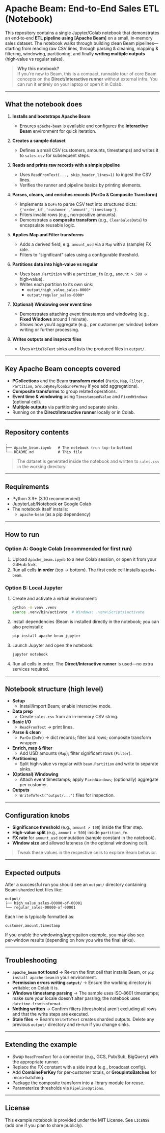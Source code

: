 
# Apache Beam: End‑to‑End Sales ETL (Notebook)

This repository contains a single Jupyter/Colab notebook that demonstrates an end‑to‑end **ETL pipeline using [Apache Beam]** on a small, in‑memory sales dataset. The notebook walks through building clean Beam pipelines—starting from reading raw CSV lines, through parsing & cleaning, mapping & filtering, windowing, partitioning, and finally **writing multiple outputs** (high‑value vs regular sales).

> **Why this notebook?**  
> If you're new to Beam, this is a compact, runnable tour of core Beam concepts on the **Direct/Interactive runner** without external infra. You can run it entirely on your laptop or open it in Colab.

---

## What the notebook does

1. **Installs and bootstraps Apache Beam**
   - Ensures `apache-beam` is available and configures the **Interactive Beam** environment for quick iteration.

2. **Creates a sample dataset**
   - Defines a small CSV (customers, amounts, timestamps) and writes it to `sales.csv` for subsequent steps.

3. **Reads and prints raw records with a simple pipeline**
   - Uses `ReadFromText(..., skip_header_lines=1)` to ingest the CSV lines.
   - Verifies the runner and pipeline basics by printing elements.

4. **Parses, cleans, and enriches records (ParDo & Composite Transform)**
   - Implements a `DoFn` to parse CSV text into structured dicts: `{'order_id','customer','amount','timestamp'}`.
   - Filters invalid rows (e.g., non‑positive amounts).
   - Demonstrates a **composite transform** (e.g., `CleanSalesData`) to encapsulate reusable logic.

5. **Applies Map and Filter transforms**
   - Adds a derived field, e.g. `amount_usd` via a `Map` with a (sample) FX rate.
   - Filters to “significant” sales using a configurable threshold.

6. **Partitions data into high‑value vs regular**
   - Uses `beam.Partition` with a `partition_fn` (e.g., `amount > 500` → high‑value).
   - Writes each partition to its own sink:
     - `output/high_value_sales-0000*`
     - `output/regular_sales-0000*`

7. **(Optional) Windowing over event time**
   - Demonstrates attaching event timestamps and windowing (e.g., **Fixed Windows** around 1 minute).
   - Shows how you’d aggregate (e.g., per customer per window) before writing or further processing.

8. **Writes outputs and inspects files**
   - Uses `WriteToText` sinks and lists the produced files in `output/`.

---

## Key Apache Beam concepts covered

- **PCollections** and the Beam **transform model** (`ParDo`, `Map`, `Filter`, `Partition`, `GroupByKey`/`CombinePerKey` if you add aggregations).
- **Composite transforms** to group related operations.
- **Event time & windowing** using `TimestampedValue` and `FixedWindows` (optional cell).
- **Multiple outputs** via partitioning and separate sinks.
- Running on the **Direct/Interactive runner** locally or in Colab.

---

## Repository contents

```
.
├── Apache_beam.ipynb   # The notebook (run top-to-bottom)
└── README.md           # This file
```

> The dataset is generated inside the notebook and written to `sales.csv` in the working directory.

---

## Requirements

- Python 3.9+ (3.10 recommended)
- JupyterLab/Notebook **or** Google Colab
- The notebook itself installs:
  - `apache-beam` (as a pip dependency)

---

## How to run

### Option A: Google Colab (recommended for first run)
1. Upload `Apache_beam.ipynb` to a new Colab session, or open it from your GitHub fork.
2. Run all cells **in order** (top → bottom). The first code cell installs `apache-beam`.

### Option B: Local Jupyter
1. Create and activate a virtual environment:
   ```bash
   python -m venv .venv
   source .venv/bin/activate  # Windows: .venv\Scripts\activate
   ```
2. Install dependencies (Beam is installed directly in the notebook; you can also preinstall):
   ```bash
   pip install apache-beam jupyter
   ```
3. Launch Jupyter and open the notebook:
   ```bash
   jupyter notebook
   ```
4. Run all cells in order. The **Direct/Interactive runner** is used—no extra services required.

---

## Notebook structure (high level)

- **Setup**
  - Install/import Beam; enable interactive mode.
- **Data prep**
  - Create `sales.csv` from an in‑memory CSV string.
- **Basic I/O**
  - `ReadFromText` → print lines.
- **Parse & clean**
  - `ParDo` (`DoFn`) → dict records; filter bad rows; composite transform wrapper.
- **Enrich, map & filter**
  - Add USD amounts (`Map`); filter significant rows (`Filter`).
- **Partitioning**
  - Split high‑value vs regular with `beam.Partition` and write to separate sinks.
- **(Optional) Windowing**
  - Attach event timestamps; apply `FixedWindows`; (optionally) aggregate per customer.
- **Outputs**
  - `WriteToText("output/...")` files for inspection.

---

## Configuration knobs

- **Significance threshold** (e.g., `amount > 100`) inside the filter step.
- **High‑value split** (e.g., `amount > 500`) inside `partition_fn`.
- **FX rate** for `amount_usd` computation (sample constant in the notebook).
- **Window size** and allowed lateness (in the optional windowing cell).

> Tweak these values in the respective cells to explore Beam behavior.

---

## Expected outputs

After a successful run you should see an `output/` directory containing Beam‑sharded text files like:

```
output/
├── high_value_sales-00000-of-00001
└── regular_sales-00000-of-00001
```

Each line is typically formatted as:
```
customer,amount,timestamp
```

If you enable the windowing/aggregation example, you may also see per‑window results (depending on how you wire the final sinks).

---

## Troubleshooting

- **`apache_beam` not found** → Re‑run the first cell that installs Beam, or `pip install apache-beam` in your environment.
- **Permission errors writing `output/`** → Ensure the working directory is writable; on Colab it is.
- **Windows timestamp parsing** → The sample uses ISO‑8601 timestamps; make sure your locale doesn’t alter parsing; the notebook uses `datetime.fromisoformat`.
- **Nothing written** → Confirm filters (thresholds) aren’t excluding all rows and that the write steps are executed.
- **Stale files** → Beam’s `WriteToText` creates sharded outputs. Delete any previous `output/` directory and re‑run if you change sinks.

---

## Extending the example

- Swap `ReadFromText` for a connector (e.g., GCS, Pub/Sub, BigQuery) with the appropriate runner.
- Replace the FX constant with a side input (e.g., broadcast config).
- Add **CombinePerKey** for per‑customer totals, or **GroupIntoBatches** for micro‑batching.
- Package the composite transform into a library module for reuse.
- Parameterize thresholds via `PipelineOptions`.

---

## License

This example notebook is provided under the MIT License. See `LICENSE` (add one if you plan to share publicly).
